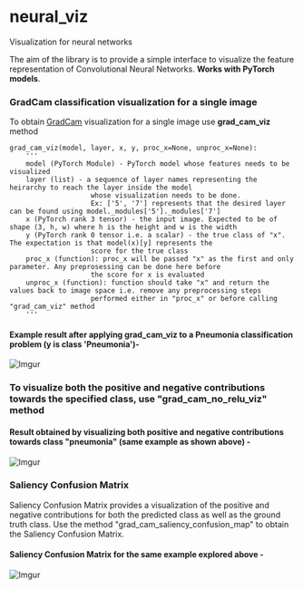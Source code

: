 # neural_viz
Visualization for neural networks

The aim of the library is to provide a simple interface to visualize the feature representation of Convolutional Neural Networks. **Works with PyTorch models**.

### GradCam classification visualization for a single image 


To obtain [GradCam](https://arxiv.org/abs/1610.02391) visualization for a single image use **grad_cam_viz** method

```
grad_cam_viz(model, layer, x, y, proc_x=None, unproc_x=None):
    '''
    model (PyTorch Module) - PyTorch model whose features needs to be visualized
    layer (list) - a sequence of layer names representing the heirarchy to reach the layer inside the model 
                    whose visualization needs to be done. 
                    Ex: ['5', '7'] represents that the desired layer can be found using model._modules['5']._modules['7']
    x (PyTorch rank 3 tensor) - the input image. Expected to be of shape (3, h, w) where h is the height and w is the width
    y (PyTorch rank 0 tensor i.e. a scalar) - the true class of "x". The expectation is that model(x)[y] represents the 
                    score for the true class
    proc_x (function): proc_x will be passed "x" as the first and only parameter. Any preprosessing can be done here before 
                    the score for x is evaluated
    unproc_x (function): function should take "x" and return the values back to image space i.e. remove any preprocessing steps 
                    performed either in "proc_x" or before calling "grad_cam_viz" method
    '''
```

#### Example result after applying grad_cam_viz to a Pneumonia classification problem (y is class 'Pneumonia')- 

![Imgur](https://imgur.com/ZCcHI3X.jpg)

### To visualize both the positive and negative contributions towards the specified class, use "grad_cam_no_relu_viz" method

#### Result obtained by visualizing both positive and negative contributions towards class "pneumonia" (same example as shown above) -

![Imgur](https://imgur.com/mqFD99p.jpg)


### Saliency Confusion Matrix

Saliency Confusion Matrix provides a visualization of the positive and negative contributions for both the predicted class as well as the ground truth class. Use the method "grad_cam_saliency_confusion_map" to obtain the Saliency Confusion Matrix.  

#### Saliency Confusion Matrix for the same example explored above - 

![Imgur](https://imgur.com/Ob94q2X.jpg)
